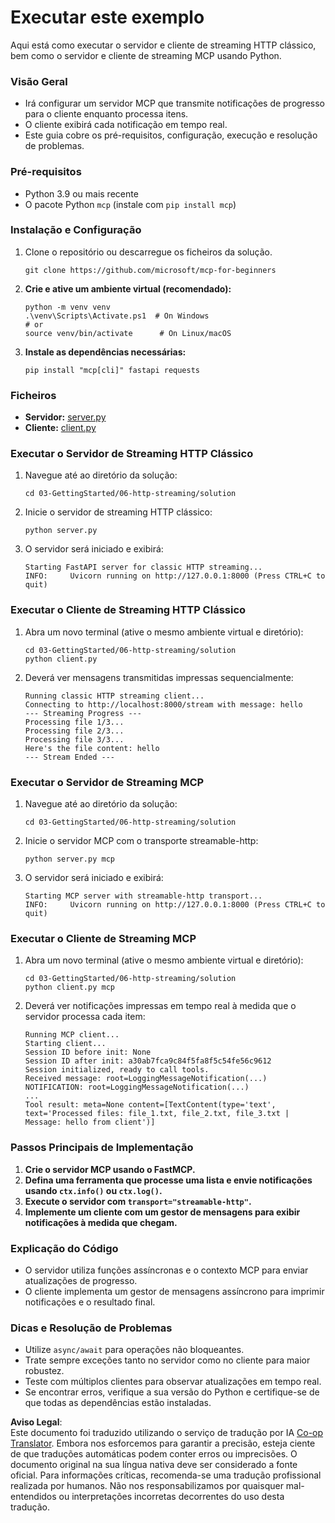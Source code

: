 <!--
CO_OP_TRANSLATOR_METADATA:
{
  "original_hash": "67ecbca6a060477ded3e13ddbeba64f7",
  "translation_date": "2025-08-18T12:57:35+00:00",
  "source_file": "03-GettingStarted/06-http-streaming/solution/python/README.md",
  "language_code": "pt"
}
-->
# Executar este exemplo

Aqui está como executar o servidor e cliente de streaming HTTP clássico, bem como o servidor e cliente de streaming MCP usando Python.

### Visão Geral

- Irá configurar um servidor MCP que transmite notificações de progresso para o cliente enquanto processa itens.
- O cliente exibirá cada notificação em tempo real.
- Este guia cobre os pré-requisitos, configuração, execução e resolução de problemas.

### Pré-requisitos

- Python 3.9 ou mais recente
- O pacote Python `mcp` (instale com `pip install mcp`)

### Instalação e Configuração

1. Clone o repositório ou descarregue os ficheiros da solução.

   ```pwsh
   git clone https://github.com/microsoft/mcp-for-beginners
   ```

1. **Crie e ative um ambiente virtual (recomendado):**

   ```pwsh
   python -m venv venv
   .\venv\Scripts\Activate.ps1  # On Windows
   # or
   source venv/bin/activate      # On Linux/macOS
   ```

1. **Instale as dependências necessárias:**

   ```pwsh
   pip install "mcp[cli]" fastapi requests
   ```

### Ficheiros

- **Servidor:** [server.py](../../../../../../03-GettingStarted/06-http-streaming/solution/python/server.py)
- **Cliente:** [client.py](../../../../../../03-GettingStarted/06-http-streaming/solution/python/client.py)

### Executar o Servidor de Streaming HTTP Clássico

1. Navegue até ao diretório da solução:

   ```pwsh
   cd 03-GettingStarted/06-http-streaming/solution
   ```

2. Inicie o servidor de streaming HTTP clássico:

   ```pwsh
   python server.py
   ```

3. O servidor será iniciado e exibirá:

   ```
   Starting FastAPI server for classic HTTP streaming...
   INFO:     Uvicorn running on http://127.0.0.1:8000 (Press CTRL+C to quit)
   ```

### Executar o Cliente de Streaming HTTP Clássico

1. Abra um novo terminal (ative o mesmo ambiente virtual e diretório):

   ```pwsh
   cd 03-GettingStarted/06-http-streaming/solution
   python client.py
   ```

2. Deverá ver mensagens transmitidas impressas sequencialmente:

   ```text
   Running classic HTTP streaming client...
   Connecting to http://localhost:8000/stream with message: hello
   --- Streaming Progress ---
   Processing file 1/3...
   Processing file 2/3...
   Processing file 3/3...
   Here's the file content: hello
   --- Stream Ended ---
   ```

### Executar o Servidor de Streaming MCP

1. Navegue até ao diretório da solução:
   ```pwsh
   cd 03-GettingStarted/06-http-streaming/solution
   ```
2. Inicie o servidor MCP com o transporte streamable-http:
   ```pwsh
   python server.py mcp
   ```
3. O servidor será iniciado e exibirá:
   ```
   Starting MCP server with streamable-http transport...
   INFO:     Uvicorn running on http://127.0.0.1:8000 (Press CTRL+C to quit)
   ```

### Executar o Cliente de Streaming MCP

1. Abra um novo terminal (ative o mesmo ambiente virtual e diretório):
   ```pwsh
   cd 03-GettingStarted/06-http-streaming/solution
   python client.py mcp
   ```
2. Deverá ver notificações impressas em tempo real à medida que o servidor processa cada item:
   ```
   Running MCP client...
   Starting client...
   Session ID before init: None
   Session ID after init: a30ab7fca9c84f5fa8f5c54fe56c9612
   Session initialized, ready to call tools.
   Received message: root=LoggingMessageNotification(...)
   NOTIFICATION: root=LoggingMessageNotification(...)
   ...
   Tool result: meta=None content=[TextContent(type='text', text='Processed files: file_1.txt, file_2.txt, file_3.txt | Message: hello from client')]
   ```

### Passos Principais de Implementação

1. **Crie o servidor MCP usando o FastMCP.**
2. **Defina uma ferramenta que processe uma lista e envie notificações usando `ctx.info()` ou `ctx.log()`.**
3. **Execute o servidor com `transport="streamable-http"`.**
4. **Implemente um cliente com um gestor de mensagens para exibir notificações à medida que chegam.**

### Explicação do Código
- O servidor utiliza funções assíncronas e o contexto MCP para enviar atualizações de progresso.
- O cliente implementa um gestor de mensagens assíncrono para imprimir notificações e o resultado final.

### Dicas e Resolução de Problemas

- Utilize `async/await` para operações não bloqueantes.
- Trate sempre exceções tanto no servidor como no cliente para maior robustez.
- Teste com múltiplos clientes para observar atualizações em tempo real.
- Se encontrar erros, verifique a sua versão do Python e certifique-se de que todas as dependências estão instaladas.

**Aviso Legal**:  
Este documento foi traduzido utilizando o serviço de tradução por IA [Co-op Translator](https://github.com/Azure/co-op-translator). Embora nos esforcemos para garantir a precisão, esteja ciente de que traduções automáticas podem conter erros ou imprecisões. O documento original na sua língua nativa deve ser considerado a fonte oficial. Para informações críticas, recomenda-se uma tradução profissional realizada por humanos. Não nos responsabilizamos por quaisquer mal-entendidos ou interpretações incorretas decorrentes do uso desta tradução.